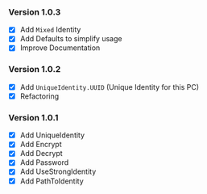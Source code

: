### Version 1.0.3
- [x] Add `Mixed` Identity
- [x] Add Defaults to simplify usage
- [x] Improve Documentation

### Version 1.0.2
- [x] Add `UniqueIdentity.UUID` (Unique Identity for this PC)
- [x] Refactoring

### Version 1.0.1
- [x] Add UniqueIdentity
- [x] Add Encrypt
- [x] Add Decrypt
- [x] Add Password
- [x] Add UseStrongIdentity
- [x] Add PathToIdentity
